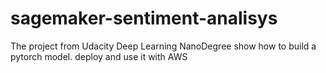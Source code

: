 # sagemaker-sentiment-analisys
The project from Udacity Deep Learning NanoDegree show how to build a pytorch model. deploy and use it with AWS
